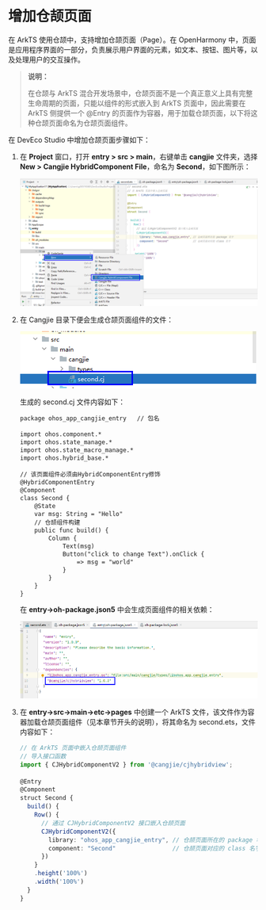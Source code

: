 # 增加仓颉页面

在 ArkTS 使用仓颉中，支持增加仓颉页面（Page）。在 OpenHarmony 中，页面是应用程序界面的一部分，负责展示用户界面的元素，如文本、按钮、图片等，以及处理用户的交互操作。

> **说明：**
>
> 在仓颉与 ArkTS 混合开发场景中，仓颉页面不是一个真正意义上具有完整生命周期的页面，只能以组件的形式嵌入到 ArkTS 页面中，因此需要在 ArkTS 侧提供一个 @Entry 的页面作为容器，用于加载仓颉页面，以下将这种仓颉页面命名为仓颉页面组件。

在 DevEco Studio 中增加仓颉页面步骤如下：

1. 在 **Project** 窗口，打开 **entry > src > main**，右键单击 **cangjie** 文件夹，选择 **New > Cangjie HybridComponent File**，命名为 **Second**，如下图所示：

   ![image-20250415101819817](../../figures/add_cangjie_page_1.png)

2. 在 Cangjie 目录下便会生成仓颉页面组件的文件：

   ![image-20250415102758546](../../figures/add_cangjie_page_2.png)

   生成的 second.cj 文件内容如下：

   ```cangjie
   package ohos_app_cangjie_entry   // 包名

   import ohos.component.*
   import ohos.state_manage.*
   import ohos.state_macro_manage.*
   import ohos.hybrid_base.*

   // 该页面组件必须由HybridComponentEntry修饰
   @HybridComponentEntry
   @Component
   class Second {
       @State
       var msg: String = "Hello"
       // 仓颉组件构建
       public func build() {
           Column {
               Text(msg)
               Button("click to change Text").onClick {
                   => msg = "world"
               }
           }
       }
   }
   ```

   在 **entry->oh-package.json5** 中会生成页面组件的相关依赖：

   ![image-20250415105651058](../../figures/add_cangjie_page_3.png)

3. 在  **entry->src->main->etc->pages** 中创建一个 ArkTS 文件，该文件作为容器加载仓颉页面组件（见本章节开头的说明），将其命名为 second.ets，文件内容如下：

   ```ts
   // 在 ArkTS 页面中嵌入仓颉页面组件
   // 导入接口函数
   import { CJHybridComponentV2 } from '@cangjie/cjhybridview';

   @Entry
   @Component
   struct Second {
     build() {
       Row() {
         // 通过 CJHybridComponentV2 接口嵌入仓颉页面
         CJHybridComponentV2({
           library: "ohos_app_cangjie_entry", // 仓颉页面所在的 package 名字
           component: "Second"                // 仓颉页面对应的 class 名字
         })
       }
       .height('100%')
       .width('100%')
     }
   }
   ```

